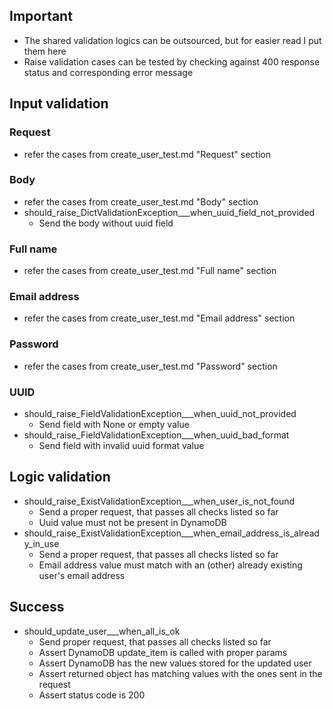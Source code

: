## Important
* The shared validation logics can be outsourced, but for easier read I put them here
* Raise validation cases can be tested by checking against 400 response status and corresponding error message

## Input validation

### Request
* refer the cases from create_user_test.md "Request" section

### Body
* refer the cases from create_user_test.md "Body" section
* should_raise_DictValidationException___when_uuid_field_not_provided
  * Send the body without uuid field

### Full name
* refer the cases from create_user_test.md "Full name" section

### Email address
* refer the cases from create_user_test.md "Email address" section

### Password
* refer the cases from create_user_test.md "Password" section

### UUID
* should_raise_FieldValidationException___when_uuid_not_provided
  * Send field with None or empty value
* should_raise_FieldValidationException___when_uuid_bad_format
  * Send field with invalid uuid format value

## Logic validation
* should_raise_ExistValidationException___when_user_is_not_found
  * Send a proper request, that passes all checks listed so far
  * Uuid value must not be present in DynamoDB
* should_raise_ExistValidationException___when_email_address_is_already_in_use
  * Send a proper request, that passes all checks listed so far
  * Email address value must match with an (other) already existing user's email address

## Success
* should_update_user___when_all_is_ok
  * Send proper request, that passes all checks listed so far
  * Assert DynamoDB update_item is called with proper params
  * Assert DynamoDB has the new values stored for the updated user
  * Assert returned object has matching values with the ones sent in the request
  * Assert status code is 200
